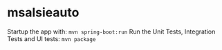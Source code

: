 # msalsieauto
Startup the app with:
```mvn spring-boot:run```
Run the Unit Tests, Integration Tests and UI tests:
```mvn package```

